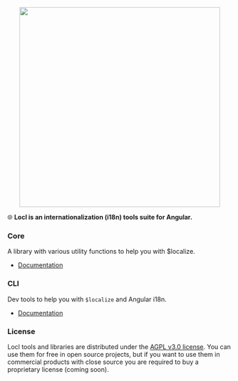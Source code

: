 <p align="center"><img src="https://raw.githubusercontent.com/loclapp/locl/master/apps/web/src/assets/img/locl-social.png" width="450"></p>

🌐 **Locl is an internationalization (i18n) tools suite for Angular.**

### Core

A library with various utility functions to help you with \$localize.

- [Documentation](tree/master/libs/core)

### CLI

Dev tools to help you with `$localize` and Angular i18n.

- [Documentation](tree/master/libs/cli)

### License

Locl tools and libraries are distributed under the [AGPL v3.0 license](<https://tldrlegal.com/license/gnu-affero-general-public-license-v3-(agpl-3.0)>).
You can use them for free in open source projects, but if you want to use them in commercial products with close source you are required to buy a proprietary license (coming soon).
